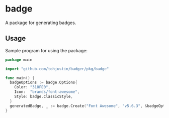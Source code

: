 # badge

A package for generating badges.

## Usage

Sample program for using the package:

```go
package main

import "github.com/tohjustin/badger/pkg/badge"

func main() {
  badgeOptions := badge.Options{
    Color: "318FE0",
    Icon:  "brands/font-awesome",
    Style: badge.ClassicStyle,
  }
  generatedBadge, _ := badge.Create("Font Awesome", "v5.6.3", &badgeOptions)
}
```
